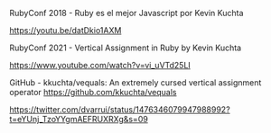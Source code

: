 
RubyConf 2018 - Ruby es el mejor Javascript por Kevin Kuchta

https://youtu.be/datDkio1AXM


RubyConf 2021 - Vertical Assignment in Ruby by Kevin Kuchta

https://www.youtube.com/watch?v=vi_uVTd25LI

GitHub - kkuchta/vequals: An extremely cursed vertical assignment operator
https://github.com/kkuchta/vequals

https://twitter.com/dvarrui/status/1476346079947988992?t=eYUnj_TzoYYgmAEFRUXRXg&s=09
